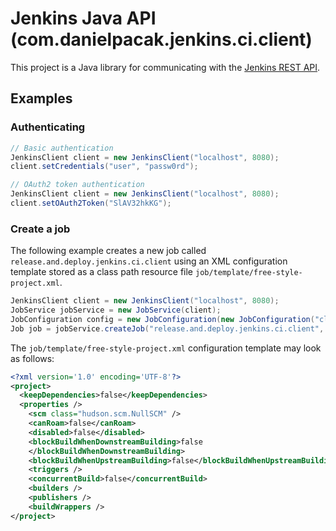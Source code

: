 # Jenkins Java API (com.danielpacak.jenkins.ci.client)

This project is a Java library for communicating with the [Jenkins REST API](https://wiki.jenkins-ci.org/display/JENKINS/Remote+access+API).

## Examples

### Authenticating
```java
// Basic authentication
JenkinsClient client = new JenkinsClient("localhost", 8080);
client.setCredentials("user", "passw0rd");
```
```java
// OAuth2 token authentication
JenkinsClient client = new JenkinsClient("localhost", 8080);
client.setOAuth2Token("SlAV32hkKG");
```

### Create a job
The following example creates a new job called `release.and.deploy.jenkins.ci.client` using an XML configuration
template stored as a class path resource file `job/template/free-style-project.xml`.
```java
JenkinsClient client = new JenkinsClient("localhost", 8080);
JobService jobService = new JobService(client);
JobConfiguration config = new JobConfiguration(new JobConfiguration("classpath:job/template/free-style-project.xml"));
Job job = jobService.createJob("release.and.deploy.jenkins.ci.client", config); 
```
The `job/template/free-style-project.xml` configuration template may look as follows:
```xml
<?xml version='1.0' encoding='UTF-8'?>
<project>
  <keepDependencies>false</keepDependencies>
  <properties />
	<scm class="hudson.scm.NullSCM" />
	<canRoam>false</canRoam>
	<disabled>false</disabled>
	<blockBuildWhenDownstreamBuilding>false
	</blockBuildWhenDownstreamBuilding>
	<blockBuildWhenUpstreamBuilding>false</blockBuildWhenUpstreamBuilding>
	<triggers />
	<concurrentBuild>false</concurrentBuild>
	<builders />
	<publishers />
	<buildWrappers />
</project>
```
